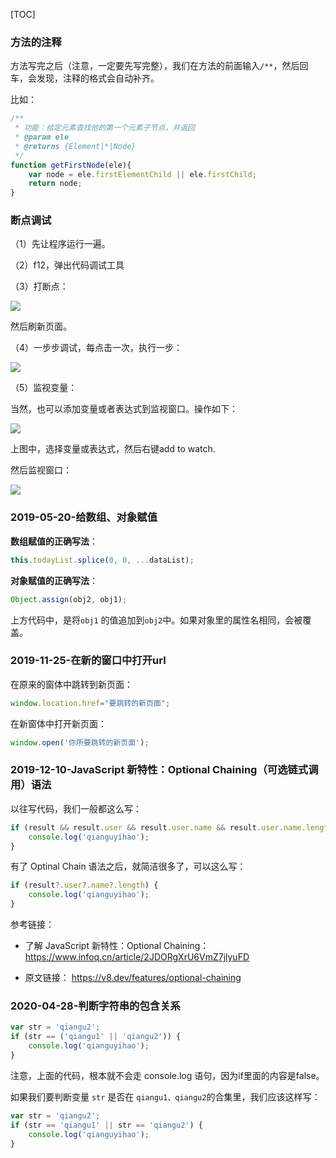 [TOC]

### 方法的注释

方法写完之后（注意，一定要先写完整），我们在方法的前面输入`/**`，然后回车，会发现，注释的格式会自动补齐。

比如：


```javascript
/**
 * 功能：给定元素查找他的第一个元素子节点，并返回
 * @param ele
 * @returns {Element|*|Node}
 */
function getFirstNode(ele){
    var node = ele.firstElementChild || ele.firstChild;
    return node;
}
```

### 断点调试

（1）先让程序运行一遍。

（2）f12，弹出代码调试工具

（3）打断点：

![](http://img.smyhvae.com/20180124_2035.png)

然后刷新页面。

（4）一步步调试，每点击一次，执行一步：

![](http://img.smyhvae.com/20180124_2036.png)

（5）监视变量：

当然，也可以添加变量或者表达式到监视窗口。操作如下：

![](http://img.smyhvae.com/20180124_2037.png)

上图中，选择变量或表达式，然后右键add to watch.

然后监视窗口：

![](http://img.smyhvae.com/20180124_2038.png)


### 2019-05-20-给数组、对象赋值

**数组赋值的正确写法**：

```javascript
this.todayList.splice(0, 0, ...dataList);
```

**对象赋值的正确写法**：

```javascript
Object.assign(obj2, obj1);
```

上方代码中，是将`obj1` 的值追加到`obj2`中。如果对象里的属性名相同，会被覆盖。


### 2019-11-25-在新的窗口中打开url

在原来的窗体中跳转到新页面：

```javascript
window.location.href="要跳转的新页面";
```

在新窗体中打开新页面：

```javascript
window.open('你所要跳转的新页面');
```


### 2019-12-10-JavaScript 新特性：Optional Chaining（可选链式调用）语法

以往写代码，我们一般都这么写：

```javascript
if (result && result.user && result.user.name && result.user.name.length) {
    console.log('qianguyihao');
}
```

有了 Optinal Chain 语法之后，就简洁很多了，可以这么写：


```javascript
if (result?.user?.name?.length) {
    console.log('qianguyihao');
}
```



参考链接：

- 了解 JavaScript 新特性：Optional Chaining：<https://www.infoq.cn/article/2JDORgXrU6VmZ7jlyuFD>

- 原文链接： https://v8.dev/features/optional-chaining



### 2020-04-28-判断字符串的包含关系

```js
var str = 'qiangu2';
if (str == ('qiangu1' || 'qiangu2')) {
    console.log('qianguyihao');
}
```

注意，上面的代码，根本就不会走 console.log 语句，因为if里面的内容是false。

如果我们要判断变量 `str` 是否在 `qiangu1、qiangu2`的合集里，我们应该这样写：

```js
var str = 'qiangu2';
if (str == 'qiangu1' || str == 'qiangu2') {
    console.log('qianguyihao');
}
```



